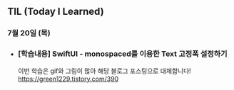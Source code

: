 ## TIL (Today I Learned)

### 7월 20일 (목)    

- ### [학습내용] SwiftUI - monospaced를 이용한 Text 고정폭 설정하기
      
    이번 학습은 gif와 그림이 많아 해당 블로그 포스팅으로 대체합니다!   
    https://green1229.tistory.com/390   

    